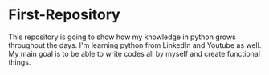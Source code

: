 # First-Repository
This repository is going to show how my knowledge in python grows throughout the days.
I'm learning python from LinkedIn and Youtube as well.
My main goal is to be able to write codes all by myself and create functional things.

